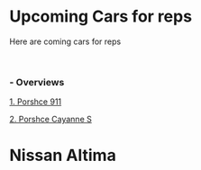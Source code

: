 <h1> Upcoming Cars for reps </h1>
<p> Here are coming cars for reps </p>

<br/>

<h3>- Overviews </h3>

<a href="https://www.porsche.com/international/models/911/911-models/carrera-4/">1. Porshce 911</a>

<a href="https://cc.porsche.com/icc/ccCall.do?rt=1630603447&screen=1440x900&userID=CC&lang=cc&PARAM=parameter_internet_cc&ORDERTYPE=9YABB1&CNR=C00&customID=cc&MODELYEAR=2022&hookURL=https%3a%2f%2fwww.porsche.com%2finternational%2fmodelstart%2fall%2f">2. Porshce Cayanne S</a>


# Nissan Altima 



